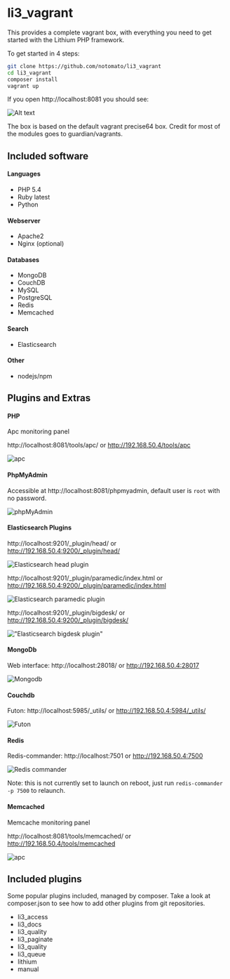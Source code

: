 # li3_vagrant

This provides a complete vagrant box, with everything you need to get started with the Lithium PHP framework.

To get started in 4 steps:

~~~bash
git clone https://github.com/notomato/li3_vagrant
cd li3_vagrant
composer install
vagrant up
~~~

If you open http://localhost:8081 you should see:

![Alt text](https://github.com/notomato/li3_vagrant/blob/master/_docs/img/init.png)

The box is based on the default vagrant precise64 box. Credit for most of the modules goes to guardian/vagrants.

## Included software

#### Languages

 - PHP 5.4
 - Ruby latest
 - Python

#### Webserver

 - Apache2
 - Nginx (optional)

#### Databases

 - MongoDB
 - CouchDB
 - MySQL
 - PostgreSQL
 - Redis
 - Memcached

#### Search

 - Elasticsearch

#### Other

 - nodejs/npm

## Plugins and Extras

#### PHP

Apc monitoring panel

http://localhost:8081/tools/apc/ or http://192.168.50.4/tools/apc

![apc](https://github.com/notomato/li3_vagrant/blob/master/_docs/img/apc.png)

#### PhpMyAdmin

Accessible at http://localhost:8081/phpmyadmin, default user is `root` with no password.

![phpMyAdmin](https://github.com/notomato/li3_vagrant/blob/master/_docs/img/phpmyadmin.png "phpMyAdmin")

#### Elasticsearch Plugins

http://localhost:9201/_plugin/head/ or http://192.168.50.4:9200/_plugin/head/

![Elasticsearch head plugin](https://github.com/notomato/li3_vagrant/blob/master/_docs/img/es_head.png "Elasticsearch head plugin")

http://localhost:9201/_plugin/paramedic/index.html or http://192.168.50.4:9200/_plugin/paramedic/index.html

![Elasticsearch paramedic plugin](https://github.com/notomato/li3_vagrant/blob/master/_docs/img/es_paramedic.png "Elasticsearch paramedic plugin")

http://localhost:9201/_plugin/bigdesk/ or http://192.168.50.4:9200/_plugin/bigdesk/

!["Elasticsearch bigdesk plugin"](https://github.com/notomato/li3_vagrant/blob/master/_docs/img/es_bigdesk.png "Elasticsearch bigdesk plugin")

#### MongoDb

Web interface: http://localhost:28018/ or http://192.168.50.4:28017

![Mongodb](https://github.com/notomato/li3_vagrant/blob/master/_docs/img/mongodb.png "Optional title")

#### Couchdb

Futon: http://localhost:5985/_utils/ or http://192.168.50.4:5984/_utils/

![Futon](https://github.com/notomato/li3_vagrant/blob/master/_docs/img/futon.png)

#### Redis

Redis-commander: http://localhost:7501 or http://192.168.50.4:7500

![Redis commander](https://github.com/notomato/li3_vagrant/blob/master/_docs/img/redis_commander.png)

Note: this is not currently set to launch on reboot, just run `redis-commander -p 7500` to relaunch.

#### Memcached

Memcache monitoring panel

http://localhost:8081/tools/memcached/ or http://192.168.50.4/tools/memcached

![apc](https://github.com/notomato/li3_vagrant/blob/master/_docs/img/memcached.png)

## Included plugins

Some popular plugins included, managed by composer. Take a look at composer.json to see how to add other plugins from git repositories.

 - li3_access
 - li3_docs
 - li3_quality
 - li3_paginate
 - li3_quality
 - li3_queue
 - lithium
 - manual




